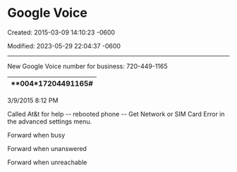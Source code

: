 # Google Voice

Created: 2015-03-09 14:10:23 -0600

Modified: 2023-05-29 22:04:37 -0600

---

New Google Voice number for business: 720-449-1165

| **004*17204491165# |
|-----------------------|

3/9/2015 8:12 PM

Called At&t for help -- rebooted phone -- Get Network or SIM Card Error in the advanced settings menu.

Forward when busy

Forward when unanswered

Forward when unreachable
